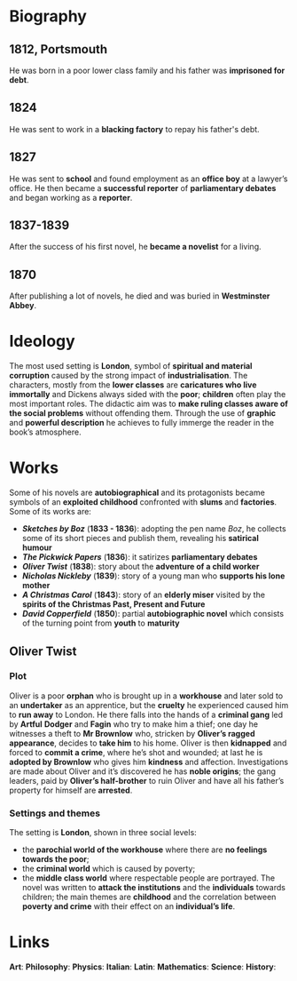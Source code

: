 # Biography
## 1812, Portsmouth
He was born in a poor lower class family and his father was **imprisoned for debt**.
## 1824
 He was sent to work in a **blacking factory** to repay his father's debt.
## 1827
 He was sent to **school** and found employment as an **office boy** at a lawyer’s office. He then became a **successful reporter** of **parliamentary debates** and began working as a **reporter**.
## 1837-1839
 After the success of his first novel, he **became a novelist** for a living.
## 1870
 After publishing a lot of novels, he died and was buried in **Westminster Abbey**. 
# Ideology
The most used setting is **London**, symbol of **spiritual and material corruption** caused by the strong impact of **industrialisation**. The characters, mostly from the **lower classes** are **caricatures who live immortally** and Dickens always sided with the **poor**; **children** often play the most important roles. The didactic aim was to **make ruling classes aware of the social problems** without offending them. Through the use of **graphic** and **powerful description** he achieves to fully immerge the reader in the book’s atmosphere.
# Works
Some of his novels are **autobiographical** and its protagonists became symbols of an **exploited childhood** confronted with **slums** and **factories**. Some of its works are:
- ***Sketches by Boz*** (**1833 - 1836**): adopting the pen name *Boz*, he collects some of its short pieces and publish them, revealing his **satirical humour**
- ***The Pickwick Papers*** (**1836**): it satirizes **parliamentary debates**
- ***Oliver Twist*** (**1838**): story about the **adventure of a child worker**
- ***Nicholas Nickleby*** (**1839**): story of a young man who **supports his lone mother**
- ***A Christmas Carol*** (**1843**): story of an **elderly miser** visited by the **spirits of the Christmas Past, Present and Future**
- ***David Copperfield*** (**1850**): partial **autobiographic novel** which consists of the turning point from **youth** to **maturity**
## Oliver Twist
### Plot
Oliver is a poor **orphan** who is brought up in a **workhouse** and later sold to an **undertaker** as an apprentice, but the **cruelty** he experienced caused him to **run away** to London. He there falls into the hands of a **criminal gang** led by **Artful** **Dodger** and **Fagin** who try to make him a thief; one day he witnesses a theft to **Mr Brownlow** who, stricken by **Oliver’s ragged appearance**, decides to **take him** to his home. Oliver is then **kidnapped** and forced to **commit a crime**, where he’s shot and wounded; at last he is **adopted by Brownlow** who gives him **kindness** and affection. Investigations are made about Oliver and it’s discovered he has **noble origins**; the gang leaders, paid by **Oliver’s half-brother** to ruin Oliver and have all his father’s property for himself are **arrested**. 
### Settings and themes
The setting is **London**, shown in three social levels:
- the **parochial world of the workhouse** where there are **no feelings towards the poor**;
- the **criminal world** which is caused by poverty;
- the **middle class world** where respectable people are portrayed.
The novel was written to **attack the institutions** and the **individuals** towards children; the main themes are **childhood** and the correlation between **poverty and crime** with their effect on an **individual’s life**.
# Links
**Art**:
**Philosophy**:
**Physics**:
**Italian**:
**Latin**:
**Mathematics**:
**Science**:
**History**:
